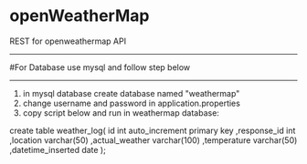 # openWeatherMap
REST for openweathermap API

***************************************************
#For Database use mysql and follow step below
***************************************************
1. in mysql database create database named "weathermap"
2. change username and password in application.properties
3. copy script below and run in weathermap database:

create table weather_log(
    id int auto_increment primary key
    ,response_id int
    ,location varchar(50)
    ,actual_weather varchar(100)
    ,temperature varchar(50)
    ,datetime_inserted date
);